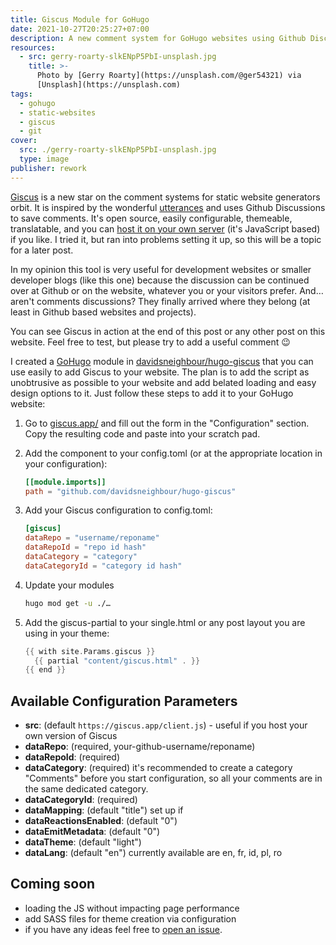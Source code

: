 ```yaml
---
title: Giscus Module for GoHugo
date: 2021-10-27T20:25:27+07:00
description: A new comment system for GoHugo websites using Github Discussions.
resources:
  - src: gerry-roarty-slkENpP5PbI-unsplash.jpg
    title: >-
      Photo by [Gerry Roarty](https://unsplash.com/@ger54321) via
      [Unsplash](https://unsplash.com)
tags:
  - gohugo
  - static-websites
  - giscus
  - git
cover:
  src: ./gerry-roarty-slkENpP5PbI-unsplash.jpg
  type: image
publisher: rework
---
```


[Giscus](https://github.com/giscus/giscus) is a new star on the comment systems for static website generators orbit. It is inspired by the wonderful [utterances](https://github.com/utterance/utterances) and uses Github Discussions to save comments. It's open source, easily configurable, themeable, translatable, and you can [host it on your own server](https://github.com/giscus/giscus/blob/main/SELF-HOSTING.md) (it's JavaScript based) if you like. I tried it, but ran into problems setting it up, so this will be a topic for a later post.

In my opinion this tool is very useful for development websites or smaller developer blogs (like this one) because the discussion can be continued over at Github or on the website, whatever you or your visitors prefer. And… aren't comments discussions? They finally arrived where they belong (at least in Github based websites and projects).

You can see Giscus in action at the end of this post or any other post on this website. Feel free to test, but please try to add a useful comment :wink:

I created a [GoHugo](https://gohugo.io) module in [davidsneighbour/hugo-giscus](https://github.com/davidsneighbour/hugo-giscus/) that you can use easily to add Giscus to your website. The plan is to add the script as unobtrusive as possible to your website and add belated loading and easy design options to it. Just follow these steps to add it to your GoHugo website:

1. Go to [giscus.app/](https://giscus.app/) and fill out the form in the "Configuration" section. Copy the resulting code and paste into your scratch pad.

2. Add the component to your config.toml (or at the appropriate location in your configuration):

   ```toml {lineAnchors=code1}
   [[module.imports]]
   path = "github.com/davidsneighbour/hugo-giscus"

   ```

3. Add your Giscus configuration to config.toml:

   ```toml {lineAnchors=code2}
   [giscus]
   dataRepo = "username/reponame"
   dataRepoId = "repo id hash"
   dataCategory = "category"
   dataCategoryId = "category id hash"

   ```

4. Update your modules

   ```bash {lineAnchors=code3}
   hugo mod get -u ./…
   ```

5. Add the giscus-partial to your single.html or any post layout you are using in your theme:

   ```go {lineAnchors=code4}
   {{ with site.Params.giscus }}
     {{ partial "content/giscus.html" . }}
   {{ end }}
   ```

## Available Configuration Parameters

* **src**: (default `https://giscus.app/client.js`) - useful if you host your own version of Giscus
* **dataRepo**: (required, your-github-username/reponame)
* **dataRepoId**: (required)
* **dataCategory**: (required) it's recommended to create a category "Comments" before you start configuration, so all your comments are in the same dedicated category.
* **dataCategoryId**: (required)
* **dataMapping**: (default "title") set up if
* **dataReactionsEnabled**: (default "0")
* **dataEmitMetadata**: (default "0")
* **dataTheme**: (default "light")
* **dataLang**: (default "en") currently available are en, fr, id, pl, ro

## Coming soon

* loading the JS without impacting page performance
* add SASS files for theme creation via configuration
* if you have any ideas feel free to [open an issue](https://github.com/davidsneighbour/hugo-giscus/issues).
